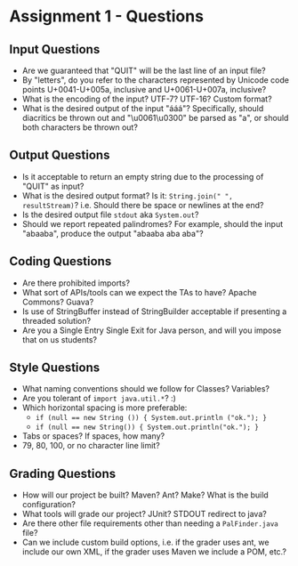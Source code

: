 Assignment 1 - Questions
========================

Input Questions
---------------

* Are we guaranteed that "QUIT" will be the last line of an input file?
* By "letters", do you refer to the characters represented by Unicode
code points U+0041-U+005a, inclusive and U+0061-U+007a, inclusive?
* What is the encoding of the input? UTF-7? UTF-16? Custom format?
* What is the desired output of the input "ááá"? Specifically, should
diacritics be thrown out and "\u0061\u0300" be parsed as "a", or should both 
characters be thrown out?


Output Questions
----------------

* Is it acceptable to return an empty string due to the processing of "QUIT"
as input?
* What is the desired output format? Is it: `String.join(" ", resultStream)`?
i.e. Should there be space or newlines at the end?
* Is the desired output file `stdout` aka `System.out`?
* Should we report repeated palindromes? For example, should the input
"abaaba", produce the output "abaaba aba aba"?


Coding Questions
----------------

* Are there prohibited imports?
* What sort of APIs/tools can we expect the TAs to have? Apache Commons? Guava?
* Is use of StringBuffer instead of StringBuilder acceptable if presenting a
threaded solution?
* Are you a Single Entry Single Exit for Java person, and will you impose that
on us students?


Style Questions
---------------

* What naming conventions should we follow for Classes? Variables?
* Are you tolerant of `import java.util.*`? :)
* Which horizontal spacing is more preferable:
    * `if (null == new String ()) { System.out.println ("ok."); }`
    * `if (null == new String()) { System.out.println("ok."); }`
* Tabs or spaces? If spaces, how many?
* 79, 80, 100, or no character line limit?


Grading Questions
-----------------

* How will our project be built? Maven? Ant? Make? What is the build
configuration?
* What tools will grade our project? JUnit? STDOUT redirect to java?
* Are there other file requirements other than needing a `PalFinder.java`
file?
* Can we include custom build options, i.e. if the grader uses ant, we include
our own XML, if the grader uses Maven we include a POM, etc.?
